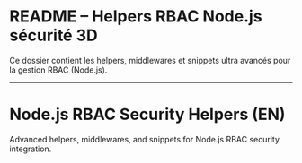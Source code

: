 # README – Helpers RBAC Node.js sécurité 3D

Ce dossier contient les helpers, middlewares et snippets ultra avancés pour la gestion RBAC (Node.js).

---

# Node.js RBAC Security Helpers (EN)

Advanced helpers, middlewares, and snippets for Node.js RBAC security integration.
